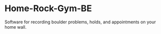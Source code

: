 # Home-Rock-Gym-BE
Software for recording boulder problems, holds, and appointments on your home wall.
